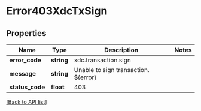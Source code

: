 # Error403XdcTxSign

## Properties

Name | Type | Description | Notes
------------ | ------------- | ------------- | -------------
**error_code** | **string** | xdc.transaction.sign |
**message** | **string** | Unable to sign transaction. ${error} |
**status_code** | **float** | 403 |

[[Back to API list]](../../README.md#api-endpoints)
